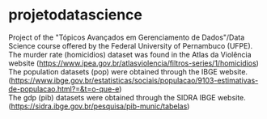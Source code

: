 # projetodatascience

Project of the "Tópicos Avançados em Gerenciamento de Dados"/Data Science course offered by the Federal University of Pernambuco (UFPE).  
The murder rate (homicidios) dataset was found in the Atlas da Violência website 
(https://www.ipea.gov.br/atlasviolencia/filtros-series/1/homicidios)  
The population datasets (pop) were obtained through the IBGE website.
(https://www.ibge.gov.br/estatisticas/sociais/populacao/9103-estimativas-de-populacao.html?=&t=o-que-e)  
The gdp (pib) datasets were obtained through the SIDRA IBGE website.  
(https://sidra.ibge.gov.br/pesquisa/pib-munic/tabelas)
